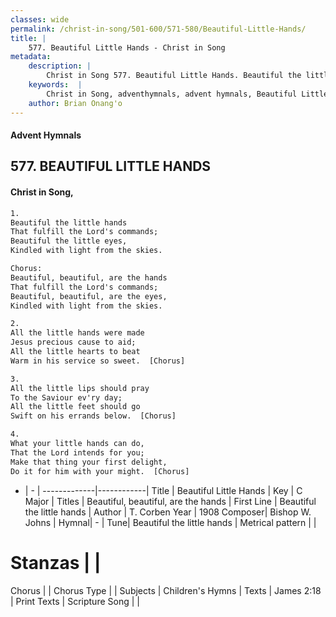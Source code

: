 ```yaml
---
classes: wide
permalink: /christ-in-song/501-600/571-580/Beautiful-Little-Hands/
title: |
    577. Beautiful Little Hands - Christ in Song
metadata:
    description: |
        Christ in Song 577. Beautiful Little Hands. Beautiful the little hands That fulfill the Lord's commands; Beautiful the little eyes, Kindled with light from the skies. Chorus: Beautiful, beautiful, are the hands That fulfill the Lord's commands; Beautiful, beautiful, are the eyes, Kindled with light from the skies.
    keywords:  |
        Christ in Song, adventhymnals, advent hymnals, Beautiful Little Hands, Beautiful the little hands. Beautiful, beautiful, are the hands
    author: Brian Onang'o
---
```


#### Advent Hymnals
## 577. BEAUTIFUL LITTLE HANDS
####  Christ in Song,

```txt
1.
Beautiful the little hands
That fulfill the Lord's commands;
Beautiful the little eyes,
Kindled with light from the skies.

Chorus:
Beautiful, beautiful, are the hands
That fulfill the Lord's commands;
Beautiful, beautiful, are the eyes,
Kindled with light from the skies.

2.
All the little hands were made
Jesus precious cause to aid;
All the little hearts to beat 
Warm in his service so sweet.  [Chorus]

3.
All the little lips should pray
To the Saviour ev'ry day;
All the little feet should go
Swift on his errands below.  [Chorus]

4.
What your little hands can do,
That the Lord intends for you;
Make that thing your first delight,
Do it for him with your might.  [Chorus]


```

- |   -  |
-------------|------------|
Title | Beautiful Little Hands |
Key | C Major |
Titles | Beautiful, beautiful, are the hands |
First Line | Beautiful the little hands |
Author | T. Corben
Year | 1908
Composer| Bishop W. Johns |
Hymnal|  - |
Tune| Beautiful the little hands |
Metrical pattern | |
# Stanzas |  |
Chorus |  |
Chorus Type |  |
Subjects | Children's Hymns |
Texts | James 2:18 |
Print Texts | 
Scripture Song |  |
    
